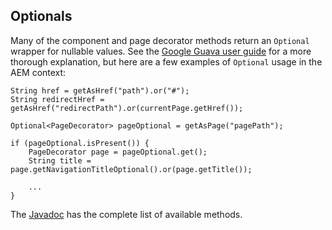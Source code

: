 ## Optionals

Many of the component and page decorator methods return an `Optional` wrapper for nullable values.  See the [Google Guava user guide](https://github.com/google/guava/wiki/UsingAndAvoidingNullExplained#optional) for a more thorough explanation, but here are a few examples of `Optional` usage in the AEM context:

    String href = getAsHref("path").or("#");
    String redirectHref = getAsHref("redirectPath").or(currentPage.getHref());

    Optional<PageDecorator> pageOptional = getAsPage("pagePath");

    if (pageOptional.isPresent()) {
        PageDecorator page = pageOptional.get();
        String title = page.getNavigationTitleOptional().or(page.getTitle());

        ...
    }

The [Javadoc](https://google.github.io/guava/releases/15.0/api/docs/com/google/common/base/Optional.html) has the complete list of available methods.